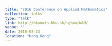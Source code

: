 ```yaml
---
title: "2016 Conference on Applied Mathematics"
collection: talks
type: "Talk"
link: http://hkumath.hku.hk/~ghan/WAM/
venue: ""
date: 2016-08-23
location: "Hong Kong"
---
```


